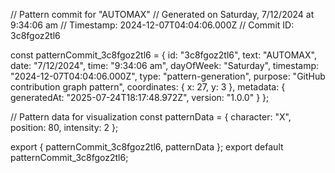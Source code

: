 // Pattern commit for "AUTOMAX"
// Generated on Saturday, 7/12/2024 at 9:34:06 am
// Timestamp: 2024-12-07T04:04:06.000Z
// Commit ID: 3c8fgoz2tl6

const patternCommit_3c8fgoz2tl6 = {
  id: "3c8fgoz2tl6",
  text: "AUTOMAX",
  date: "7/12/2024",
  time: "9:34:06 am",
  dayOfWeek: "Saturday",
  timestamp: "2024-12-07T04:04:06.000Z",
  type: "pattern-generation",
  purpose: "GitHub contribution graph pattern",
  coordinates: {
    x: 27,
    y: 3
  },
  metadata: {
    generatedAt: "2025-07-24T18:17:48.972Z",
    version: "1.0.0"
  }
};

// Pattern data for visualization
const patternData = {
  character: "X",
  position: 80,
  intensity: 2
};

export { patternCommit_3c8fgoz2tl6, patternData };
export default patternCommit_3c8fgoz2tl6;
